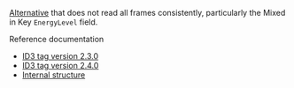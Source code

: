
[Alternative](https://github.com/polyfloyd/rust-id3) that does not read all frames consistently, particularly the Mixed in Key `EnergyLevel` field.

Reference documentation
* [ID3 tag version 2.3.0](https://id3.org/id3v2.3.0)
* [ID3 tag version 2.4.0](https://mutagen-specs.readthedocs.io/en/latest/id3/id3v2.4.0-structure.html)
* [Internal structure](https://www.the-roberts-family.net/metadata/mp3.html)
